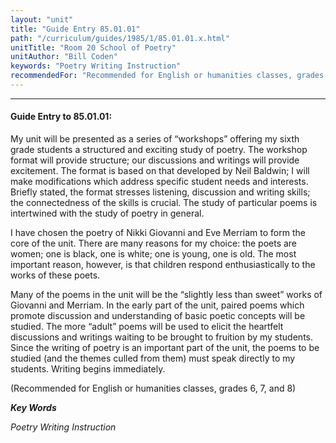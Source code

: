 ```yaml
---
layout: "unit"
title: "Guide Entry 85.01.01"
path: "/curriculum/guides/1985/1/85.01.01.x.html"
unitTitle: "Room 20 School of Poetry"
unitAuthor: "Bill Coden"
keywords: "Poetry Writing Instruction"
recommendedFor: "Recommended for English or humanities classes, grades 6, 7, and 8"
---
```

<body>
<hr/>
 <h4>
  Guide Entry to 85.01.01:
 </h4>
 My unit will be presented as a series of “workshops” offering my sixth grade students a structured and exciting study of poetry. The workshop format will provide structure; our discussions and writings will provide excitement. The format is based on that developed by Neil Baldwin; I will make modifications which address specific student needs and interests. Briefly stated, the format stresses listening, discussion and writing skills; the connectedness of the skills is crucial. The study of particular poems is intertwined with the study of poetry in general.
 <p>
  I have chosen the poetry of Nikki Giovanni and Eve Merriam to form the core of the unit. There are many reasons for my choice: the poets are women; one is black, one is white; one is young, one is old. The most important reason, however, is that children respond enthusiastically to the works of these poets.
 </p>
 <p>
  Many of the poems in the unit will be the “slightly less than sweet” works of Giovanni and Merriam. In the early part of the unit, paired poems which promote discussion and understanding of basic poetic concepts will be studied. The more “adult” poems will be used to elicit the heartfelt discussions and writings waiting to be brought to fruition by my students. Since the writing of poetry is an important part of the unit, the poems to be studied (and the themes culled from them) must speak directly to my students. Writing begins immediately.
 </p>
 <p>
  (Recommended for English or humanities classes, grades 6, 7, and 8)
 </p>
<p>
  <b>
   <i>
    Key Words
   </i>
  </b>
  <br/>
 </p>
 <p>
  <i>
   Poetry Writing Instruction
  </i>
 </p>

</body>